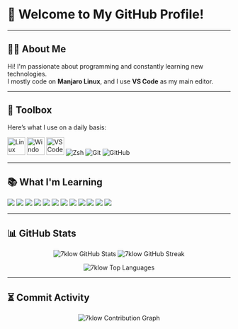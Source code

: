 # 🚀 Welcome to My GitHub Profile!

---

## 🙋‍♂️ About Me

Hi! I'm passionate about programming and constantly learning new technologies.  
I mostly code on **Manjaro Linux**, and I use **VS Code** as my main editor. 

---

## 🧰 Toolbox

Here’s what I use on a daily basis:

<p align="left">
  <img src="https://cdn.jsdelivr.net/gh/devicons/devicon/icons/linux/linux-original.svg" width="40" alt="Linux"/>
  <img src="https://cdn.jsdelivr.net/gh/devicons/devicon/icons/windows/windows-original.svg" width="40" alt="Windows"/>
  <img src="https://cdn.jsdelivr.net/gh/devicons/devicon/icons/vscode/vscode-original.svg" width="40" alt="VS Code"/>
  <img src="https://img.shields.io/badge/Zsh-000000?style=flat&logo=gnubash&logoColor=white" alt="Zsh"/>
  <img src="https://img.shields.io/badge/Git-F05032?style=flat&logo=git&logoColor=white" alt="Git"/>
  <img src="https://img.shields.io/badge/GitHub-181717?style=flat&logo=github&logoColor=white" alt="GitHub"/>
</p>

---

## 📚 What I'm Learning

<p align="left">
  <img src="https://img.shields.io/badge/C-A8B9CC?style=flat&logo=c"/>
  <img src="https://img.shields.io/badge/Java-007396?style=flat&logo=java"/>
  <img src="https://img.shields.io/badge/JavaScript-F7DF1E?style=flat&logo=javascript&logoColor=black"/>
  <img src="https://img.shields.io/badge/Python-3776AB?style=flat&logo=python"/>
  <img src="https://img.shields.io/badge/HTML5-E34F26?style=flat&logo=html5"/>
  <img src="https://img.shields.io/badge/CSS3-1572B6?style=flat&logo=css3"/>
  <img src="https://img.shields.io/badge/Bash-4EAA25?style=flat&logo=gnu-bash"/>
  <img src="https://img.shields.io/badge/Arduino-00979D?style=flat&logo=arduino"/>
  <img src="https://img.shields.io/badge/Dart-0175C2?style=flat&logo=dart"/>
  <img src="https://img.shields.io/badge/Flutter-02569B?style=flat&logo=flutter"/>
  <img src="https://img.shields.io/badge/Git-F05032?style=flat&logo=git&logoColor=white"/>
  <img src="https://img.shields.io/badge/Docker-2496ED?style=flat&logo=docker&logoColor=white"/>
</p>

---

## 📊 GitHub Stats

<p align="center">
  <img src="https://github-readme-stats.vercel.app/api?username=7klow&show_icons=true&theme=radical&count_private=true" alt="7klow GitHub Stats"/>
  <img src="https://streak-stats.demolab.com?user=7klow&theme=radical&hide_border=false" alt="7klow GitHub Streak"/>
</p>

<p align="center">
  <img src="https://github-readme-stats.vercel.app/api/top-langs/?username=7klow&layout=compact&theme=radical" alt="7klow Top Languages"/>
</p>

---

## ⏳ Commit Activity

<p align="center">
  <img src="https://profile-activity-generator.vercel.app/graph?username=7klow&theme=github-dark" alt="7klow Contribution Graph"/>
</p>
